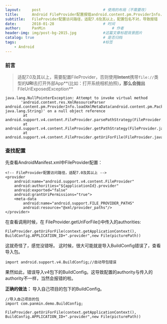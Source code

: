 ```yaml
---
layout:     post                            # 使用的布局（不需要改）
title:      Android FileProvider配置报错android.content.pm.ProviderInfo.loadXmlMetaData问题              # 标题
subtitle:   FileProvider配置访问路径，适配7.0及其以上，配置包名不对，导致报错   #副标题
date:       2018-01-28                      # 时间
author:     PanMin                              # 作者
header-img: img/post-bg-2015.jpg            #这篇文章标题背景图片
catalog: true                               # 是否归档
tags:                                       #标签
    - Android
---
```



### 前言

> 适配7.0及其以上，需要配置FileProvider，否则使用**Intent**携带`file://`类型的**URI**去打开外部App**(比如：打开系统相机拍照)**，那么会抛出**FileUriExposedException**

```
java.lang.NullPointerException: Attempt to invoke virtual method 
       'android.content.res.XmlResourceParser android.content.pm.ProviderInfo.loadXmlMetaData(android.content.pm.PackageManager, java.lang.String)' on a null object reference
        at android.support.v4.content.FileProvider.parsePathStrategy(FileProvider.java:583)
        at android.support.v4.content.FileProvider.getPathStrategy(FileProvider.java:557)
        at android.support.v4.content.FileProvider.getUriForFile(FileProvider.java:399)
```


### 查找配置

先查看AndroidManifest.xml中FileProvider配置：

```
<!-- FileProvider配置访问路径，适配7.0及其以上 -->
<provider
    android:name="android.support.v4.content.FileProvider"
    android:authorities="${applicationId}.provider"
    android:exported="false"
    android:grantUriPermissions="true">
    <meta-data
        android:name="android.support.FILE_PROVIDER_PATHS"
        android:resource="@xml/provider_paths"/>
</provider>
```

在查看调用时候，在 FileProvider.getUriForFile()中传入的authorities:

```
FileProvider.getUriForFile(context.getApplicationContext(), BuildConfig.APPLICATION_ID+".provider",new File(picturePath))
```
这就奇怪了，感觉没错呀。 这时候，很大可能就是导入BuildConfig错误了，查看导入包。

```
import android.support.v4.BuildConfig;//自动导包错误
```
果然如此，错误导入v4包下的BuildConfig。这导致配置的authority与传入的authority不一样，当然会报错的啦。

**正确的做法：**
导入自己项目的包下的BuildConfig。
```
//导入自己项目的包
import com.panmin.demo.BuildConfig;

FileProvider.getUriForFile(context.getApplicationContext(), BuildConfig.APPLICATION_ID+".provider",new File(picturePath))
```
